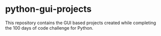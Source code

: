# python-gui-projects
This repository contains the GUI based projects created while completing the 100 days of code challenge for Python.
